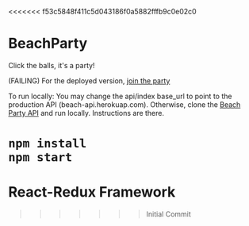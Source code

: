 <<<<<<< f53c5848f411c5d043186f0a5882fffb9c0e02c0
# BeachParty
Click the balls, it's a party!

(FAILING) For the deployed version, [join the party](http://beach-party.herokuapp.com)  

To run locally:
You may change the api/index base_url to point to the production API (beach-api.herokuap.com). Otherwise, clone the [Beach Party API](https://github.com/creatyvtype/BeachPartyApi) and run locally. Instructions are there.

`npm install`  
`npm start`
=======
# React-Redux Framework
>>>>>>> Initial Commit
